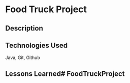 # Food Truck Project

## Description


## Technologies Used
Java, Git, Github

## Lessons Learned# FoodTruckProject
